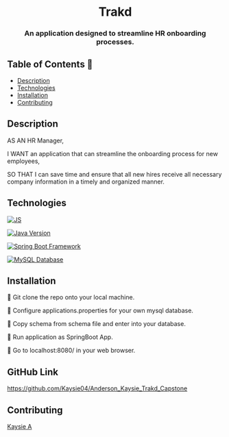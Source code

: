 
<h1 align="center"> Trakd </h1>

<h3 align="center">An application designed to streamline HR onboarding processes.</h6>

## Table of Contents 🔎

- [Description](#Description)
- [Technologies](#Technologies)
- [Installation](#Installation)
- [Contributing](#Contributing)



## Description

AS AN HR Manager,

I WANT an application that can streamline the onboarding process for new employees,

SO THAT I can save time and ensure that all new hires receive all necessary company information in a timely and organized manner.


## Technologies


[![JS](https://img.shields.io/badge/JS-ES6-green)](https://developer.mozilla.org/en-US/docs/Web/JavaScript)

[![Java Version](https://img.shields.io/badge/Java-11.0.12-blue)](https://www.java.com/en/)

[![Spring Boot Framework](https://img.shields.io/badge/Spring%20Boot%20Framework-2.6.3-brightgreen)](https://spring.io/projects/spring-boot)

[![MySQL Database](https://img.shields.io/badge/MySQL%20Database-8.0-green)](https://www.mysql.com/)


## Installation
💾 Git clone the repo onto your local machine.

💾 Configure applications.properties for your own mysql database.

💾 Copy schema from schema file and enter into your database.

💾 Run application as SpringBoot App.

💾 Go to localhost:8080/ in your web browser.

## GitHub Link
https://github.com/Kaysie04/Anderson_Kaysie_Trakd_Capstone

## Contributing
 [Kaysie A](https://github.com/Kaysie04)